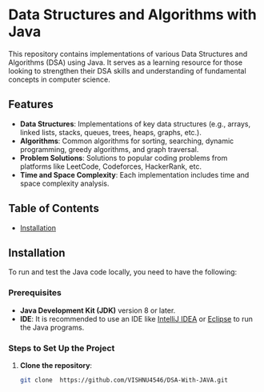 # Data Structures and Algorithms with Java

This repository contains implementations of various Data Structures and Algorithms (DSA) using Java. It serves as a learning resource for those looking to strengthen their DSA skills and understanding of fundamental concepts in computer science.

## Features

- **Data Structures**: Implementations of key data structures (e.g., arrays, linked lists, stacks, queues, trees, heaps, graphs, etc.).
- **Algorithms**: Common algorithms for sorting, searching, dynamic programming, greedy algorithms, and graph traversal.
- **Problem Solutions**: Solutions to popular coding problems from platforms like LeetCode, Codeforces, HackerRank, etc.
- **Time and Space Complexity**: Each implementation includes time and space complexity analysis.

## Table of Contents

- [Installation](#installation)


## Installation

To run and test the Java code locally, you need to have the following:

### Prerequisites

- **Java Development Kit (JDK)** version 8 or later.
- **IDE**: It is recommended to use an IDE like [IntelliJ IDEA](https://www.jetbrains.com/idea/) or [Eclipse](https://www.eclipse.org/) to run the Java programs.

### Steps to Set Up the Project

1. **Clone the repository**:

   ```bash
   git clone  https://github.com/VISHNU4546/DSA-With-JAVA.git
